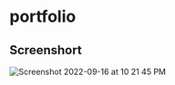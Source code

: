 # portfolio





## Screenshort

![Screenshot 2022-09-16 at 10 21 45 PM](https://user-images.githubusercontent.com/65607767/190689861-5d7e985d-4984-4501-b7fc-79dbb6581d59.png)
